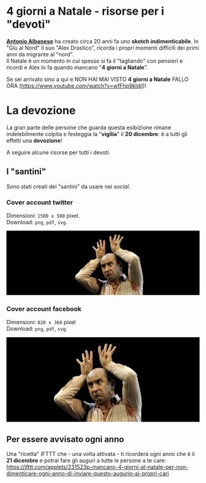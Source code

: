 # 4 giorni a Natale - risorse per i "devoti"

[**Antonio Albanese**](https://www.wikiwand.com/it/Antonio_Albanese) ha creato circa 20 anni fa uno **sketch indimenticabile**. In "Giù al Nord" il suo "Alex Drastico", ricorda i propri momenti difficili dei primi anni da migrante al "nord".<br>
Il Natale è un momento in cui spesso si fa il "tagliando" con pensieri e ricordi e Alex lo fa quando mancano "**4 giorni a Natale**".

Se sei arrivato sino a qui e NON HAI MAI VISTO **4 giorni a Natale** FALLO ORA (<https://www.youtube.com/watch?v=wfFhp9kldjI>)!

# La devozione

La gran parte delle persone che guarda questa esibizione rimane indelebilmente colpita e festeggia la "**vigilia**" il **20 dicembre**: è a tutti gli effetti una **devozione**!

A seguire alcune risorse per tutti i devoti.

## I "santini"

Sono stati creati dei "santini" da usare nei *social*.

### Cover account twitter

Dimensioni: `1500 x 500` pixel.<br>
Download: `png`, `pdf`, `svg`.

![](./risorse/twitter-cover_4giorniANatale.png)

### Cover account facebook

Dimensioni: `820 x 360` pixel<br>
Download: `png`, `pdf`, `svg`.

![](./risorse/facebook-cover_4giorniANatale.png)

## Per essere avvisato ogni anno

Una "ricetta" IFTTT che - una volta attivata - ti ricorderà ogni anno che è il **21 dicembre** e potrai fare gli auguri a tutte le persone a te care: https://ifttt.com/applets/231523p-mancano-4-giorni-al-natale-per-non-dimenticare-ogni-anno-di-inviare-questo-augurio-ai-propri-cari
